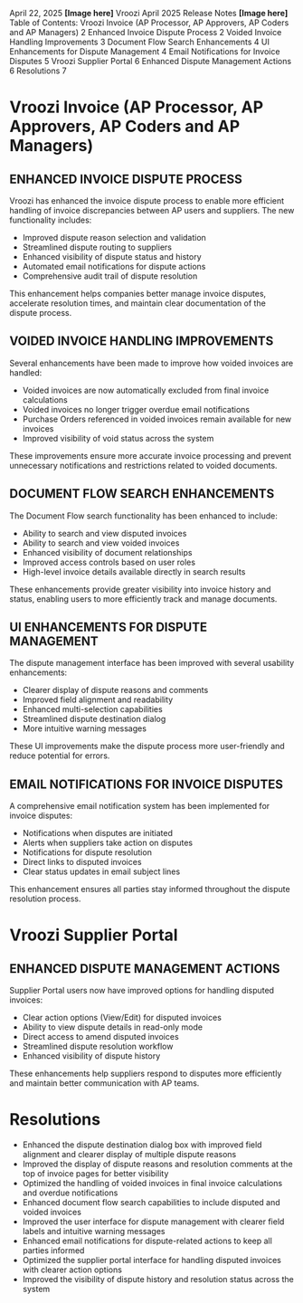 April 22, 2025
**[Image here]**
                   Vroozi April 2025
                        Release Notes
**[Image here]**
Table of Contents:
Vroozi Invoice (AP Processor, AP Approvers, AP Coders and AP Managers)                2
   Enhanced Invoice Dispute Process                                                    2
   Voided Invoice Handling Improvements                                               3
   Document Flow Search Enhancements                                                  4
   UI Enhancements for Dispute Management                                             4
   Email Notifications for Invoice Disputes                                           5
Vroozi Supplier Portal                                                                6
   Enhanced Dispute Management Actions                                                6
Resolutions                                                                           7

# Vroozi Invoice (AP Processor, AP Approvers, AP Coders and AP Managers)

## ENHANCED INVOICE DISPUTE PROCESS
Vroozi has enhanced the invoice dispute process to enable more efficient handling of invoice discrepancies between AP users and suppliers. The new functionality includes:

- Improved dispute reason selection and validation
- Streamlined dispute routing to suppliers
- Enhanced visibility of dispute status and history
- Automated email notifications for dispute actions
- Comprehensive audit trail of dispute resolution

This enhancement helps companies better manage invoice disputes, accelerate resolution times, and maintain clear documentation of the dispute process.

## VOIDED INVOICE HANDLING IMPROVEMENTS 
Several enhancements have been made to improve how voided invoices are handled:

- Voided invoices are now automatically excluded from final invoice calculations
- Voided invoices no longer trigger overdue email notifications
- Purchase Orders referenced in voided invoices remain available for new invoices
- Improved visibility of void status across the system

These improvements ensure more accurate invoice processing and prevent unnecessary notifications and restrictions related to voided documents.

## DOCUMENT FLOW SEARCH ENHANCEMENTS
The Document Flow search functionality has been enhanced to include:

- Ability to search and view disputed invoices
- Ability to search and view voided invoices
- Enhanced visibility of document relationships
- Improved access controls based on user roles
- High-level invoice details available directly in search results

These enhancements provide greater visibility into invoice history and status, enabling users to more efficiently track and manage documents.

## UI ENHANCEMENTS FOR DISPUTE MANAGEMENT
The dispute management interface has been improved with several usability enhancements:

- Clearer display of dispute reasons and comments
- Improved field alignment and readability
- Enhanced multi-selection capabilities
- Streamlined dispute destination dialog
- More intuitive warning messages

These UI improvements make the dispute process more user-friendly and reduce potential for errors.

## EMAIL NOTIFICATIONS FOR INVOICE DISPUTES
A comprehensive email notification system has been implemented for invoice disputes:

- Notifications when disputes are initiated
- Alerts when suppliers take action on disputes
- Notifications for dispute resolution
- Direct links to disputed invoices
- Clear status updates in email subject lines

This enhancement ensures all parties stay informed throughout the dispute resolution process.

# Vroozi Supplier Portal

## ENHANCED DISPUTE MANAGEMENT ACTIONS
Supplier Portal users now have improved options for handling disputed invoices:

- Clear action options (View/Edit) for disputed invoices
- Ability to view dispute details in read-only mode
- Direct access to amend disputed invoices
- Streamlined dispute resolution workflow
- Enhanced visibility of dispute history

These enhancements help suppliers respond to disputes more efficiently and maintain better communication with AP teams.

# Resolutions

- Enhanced the dispute destination dialog box with improved field alignment and clearer display of multiple dispute reasons
- Improved the display of dispute reasons and resolution comments at the top of invoice pages for better visibility
- Optimized the handling of voided invoices in final invoice calculations and overdue notifications
- Enhanced document flow search capabilities to include disputed and voided invoices
- Improved the user interface for dispute management with clearer field labels and intuitive warning messages
- Enhanced email notifications for dispute-related actions to keep all parties informed
- Optimized the supplier portal interface for handling disputed invoices with clearer action options
- Improved the visibility of dispute history and resolution status across the system